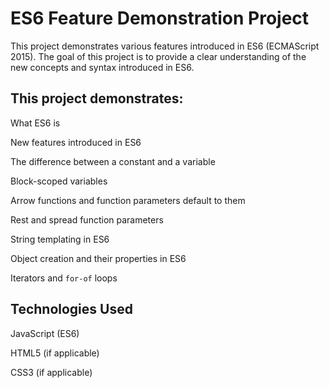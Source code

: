 # ES6 Feature Demonstration Project

This project demonstrates various features introduced in ES6 (ECMAScript 2015). The goal of this project is to provide a clear understanding of the new concepts and syntax introduced in ES6.

## This project demonstrates:

What ES6 is

New features introduced in ES6

The difference between a constant and a variable

Block-scoped variables

Arrow functions and function parameters default to them

Rest and spread function parameters

String templating in ES6

Object creation and their properties in ES6

Iterators and `for-of` loops


## Technologies Used

JavaScript (ES6)

HTML5 (if applicable)

CSS3 (if applicable)
